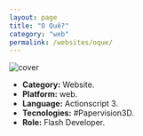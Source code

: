 ```yaml
---
layout: page
title: "O Quê?"
category: "web"
permalink: /websites/oque/
---
```

![cover]({{site.baseurl}}/images/thumb/thumb_oque.jpeg)

+ **Category:** Website.
+ **Platform:** web.
+ **Language:** Actionscript 3.
+ **Tecnologies:** #Papervision3D.
+ **Role:** Flash Developer.